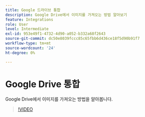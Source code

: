 ```yaml
---
title: Google 드라이브 통합
description: Google Drive에서 이미지를 가져오는 방법 알아보기
feature: Integrations
role: User
level: Intermediate
exl-id: 953e49f1-4732-4d90-a052-b332a68f2643
source-git-commit: dc50e8039fccc85c65fbb6d436ce18f5d90b91f7
workflow-type: tm+mt
source-wordcount: '24'
ht-degree: 0%

---
```


# Google Drive 통합

Google Drive에서 이미지를 가져오는 방법을 알아봅니다.

>[!VIDEO](https://video.tv.adobe.com/v/3420219?quality=12&learn=on&hidetitle=true)
